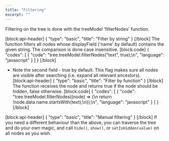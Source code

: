 ```yaml
---
title: "Filtering"
excerpt: ""
---
```

Filtering on the tree is done with the treeModel 'filterNodes' function.

[block:api-header]
{
  "type": "basic",
  "title": "Filter by string"
}
[/block]
The function filters all nodes whose displayField ('name' by default) contains the given string. The comparison is done case insensitive.
[block:code]
{
  "codes": [
    {
      "code": "tree.treeModel.filterNodes(\"text\", true);\n",
      "language": "javascript"
    }
  ]
}
[/block]
* Note the second field - true by default.
This flag makes sure all nodes are visible after searching (i.e. expand all relevant ancestors).
[block:api-header]
{
  "type": "basic",
  "title": "Filter by function"
}
[/block]
The function receives the node and returns true if the node should be hidden, false otherwise.
[block:code]
{
  "codes": [
    {
      "code": "tree.treeModel.filterNodes((node) => {\n  return !node.data.name.startsWith(text);\n});\n",
      "language": "javascript"
    }
  ]
}
[/block]

[block:api-header]
{
  "type": "basic",
  "title": "Manual filtering"
}
[/block]
If you need a different behaviour than the above, you can traverse the tree and do your own magic, and call `hide()`, `show()`, or `setIsHidden(value)` on all nodes as you wish.
